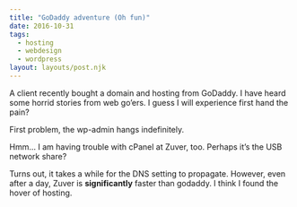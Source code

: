 ```yaml
---
title: "GoDaddy adventure (Oh fun)"
date: 2016-10-31
tags:
  - hosting
  - webdesign
  - wordpress
layout: layouts/post.njk
---
```

A client recently bought a domain and hosting from GoDaddy. I have heard some horrid stories from web go’ers. I guess I will experience first hand the pain?

First problem, the wp-admin hangs indefinitely.

Hmm… I am having trouble with cPanel at Zuver, too. Perhaps it’s the USB network share?

Turns out, it takes a while for the DNS setting to propagate. However, even after a day, Zuver is **significantly** faster than godaddy. I think I found the hover of hosting.
